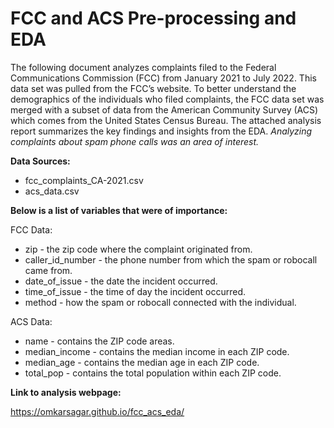 # FCC and ACS Pre-processing and EDA

The following document analyzes complaints filed to the Federal Communications Commission (FCC) from January 2021 to July 2022. This data set was pulled from the FCC’s website. To better understand the demographics of the individuals who filed complaints, the FCC data set was merged with a subset of data from the American Community Survey (ACS) which comes from the United States Census Bureau. The attached analysis report summarizes the key findings and insights from the EDA. _Analyzing complaints about spam phone calls was an area of interest._

__Data Sources:__

+ fcc_complaints_CA-2021.csv
+ acs_data.csv

__Below is a list of variables that were of importance:__

FCC Data:

+ zip - the zip code where the complaint originated from.
+ caller_id_number - the phone number from which the spam or robocall came from.
+ date_of_issue - the date the incident occurred.
+ time_of_issue - the time of day the incident occurred.
+ method - how the spam or robocall connected with the individual.

ACS Data:

+ name - contains the ZIP code areas.
+ median_income - contains the median income in each ZIP code.
+ median_age - contains the median age in each ZIP code.
+ total_pop - contains the total population within each ZIP code.

__Link to analysis webpage:__

https://omkarsagar.github.io/fcc_acs_eda/

